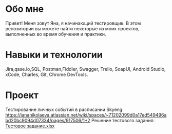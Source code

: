 # Обо мне
Привет! Меня зовут Яна, я начинающий тестировщик. В этом репозитории вы можете найти некоторые из моих проектов, выполненных во время обучения и практики.
# Навыки и технологии
Jira,qase.io,SQL, Postman,Fiddler, Swagger, Trello, SoapUI, Android Studio, xCode, Charles, Git, Chrome DevTools.
# Проект
Тестирование личных событий в расписании Skyeng: https://iananikolaeva.atlassian.net/wiki/spaces/~71202099d0a17ed549496abd20bc9094d07334/pages/917506/1+2
Решение тестового задания: [Тестовое задание.xlsx](https://github.com/iananikolaeva/-/files/13496755/default.xlsx)
